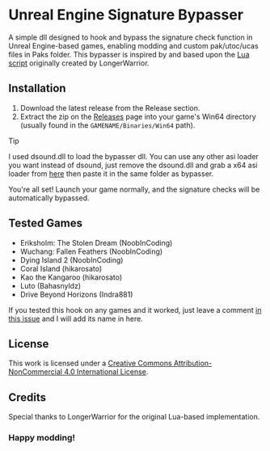 # Unreal Engine Signature Bypasser

A simple dll designed to hook and bypass the signature check function in Unreal Engine-based games, enabling modding and custom pak/utoc/ucas files in Paks folder. This bypasser is inspired by and based upon the [Lua script](https://gist.github.com/Buckminsterfullerene02/90077ce81c0fd908144498869f4ea288) originally created by LongerWarrior.

## Installation

1. Download the latest release from the Release section.
2. Extract the zip on the [Releases](https://github.com/rm-NoobInCoding/UniversalSigBypasser/releases) page into your game's Win64 directory (usually found in the `GAMENAME/Binaries/Win64` path).

> [!TIP]
> I used dsound.dll to load the bypasser dll. You can use any other asi loader you want instead of dsound, just remove the dsound.dll and grab a x64 asi loader from [here](https://github.com/ThirteenAG/Ultimate-ASI-Loader) then paste it in the same folder as bypasser.

You're all set! Launch your game normally, and the signature checks will be automatically bypassed.

## Tested Games
* Eriksholm: The Stolen Dream (NoobInCoding)
* Wuchang: Fallen Feathers (NoobInCoding)
* Dying Island 2 (NoobInCoding)
* Coral Island (hikarosato)
* Kao the Kangaroo (hikarosato)
* Luto (Bahasnyldz)
* Drive Beyond Horizons (Indra881)

If you tested this hook on any games and it worked, just leave a comment [in this issue](https://github.com/rm-NoobInCoding/UniversalSigBypasser/issues/2) and I will add its name in here.

## License

This work is licensed under a [Creative Commons Attribution-NonCommercial 4.0 International License](https://creativecommons.org/licenses/by-nc/4.0/).

## Credits

Special thanks to LongerWarrior for the original Lua-based implementation.

### Happy modding!
